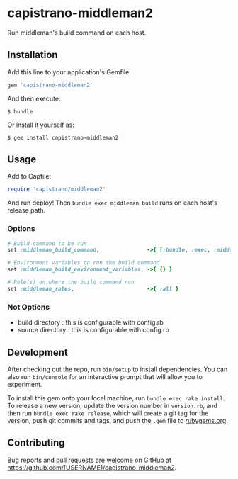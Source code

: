 # capistrano-middleman2

Run middleman's build command on each host.

## Installation

Add this line to your application's Gemfile:

```ruby
gem 'capistrano-middleman2'
```

And then execute:

    $ bundle

Or install it yourself as:

    $ gem install capistrano-middleman2

## Usage

Add to Capfile:

```ruby
require 'capistrano/middleman2'
```

And run deploy!
Then `bundle exec middleman build` runs on each host's release path.

### Options

```ruby
# Build command to be run
set :middleman_build_command,               ->{ [:bundle, :exec, :middleman, :build] }

# Environment variables to run the build command
set :middleman_build_environment_variables, ->{ {} }

# Role(s) on where the build command run
set :middleman_roles,                       ->{ :all }
```

### Not Options

- build directory : this is configurable with config.rb
- source directory : this is configurable with config.rb

## Development

After checking out the repo, run `bin/setup` to install dependencies. You can also run `bin/console` for an interactive prompt that will allow you to experiment.

To install this gem onto your local machine, run `bundle exec rake install`. To release a new version, update the version number in `version.rb`, and then run `bundle exec rake release`, which will create a git tag for the version, push git commits and tags, and push the `.gem` file to [rubygems.org](https://rubygems.org).

## Contributing

Bug reports and pull requests are welcome on GitHub at https://github.com/[USERNAME]/capistrano-middleman2.
